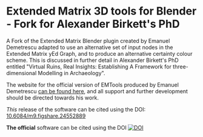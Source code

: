 # Extended Matrix 3D tools for Blender - Fork for Alexander Birkett's PhD

A Fork of the Extended Matrix Blender plugin created by Emanuel Demetrescu adapted to use an alternative set of input nodes in the Extended Matrix yEd Graph, and to produce an alternative certainty colour scheme. This is discussed in further detail in Alexander Birkett's PhD entitled "Virtual Ruins, Real Insights: Establishing A Framework for three-dimensional Modelling in Archaeology".

The website for the official version of EMTools produced by Emanuel Demetrescu [can be found here](http://extendedmatrix.org), and all support and further development should be directed towards his work. 

*This* release of the software can be cited using the DOI: [10.6084/m9.figshare.24552889](https://figshare.com/articles/software/VI-Suite_Output_Data_Editor/24552889)

**The official** software can be cited using the DOI [![DOI](https://zenodo.org/badge/DOI/10.5281/zenodo.5957132.svg)](https://doi.org/10.5281/zenodo.5957132)

